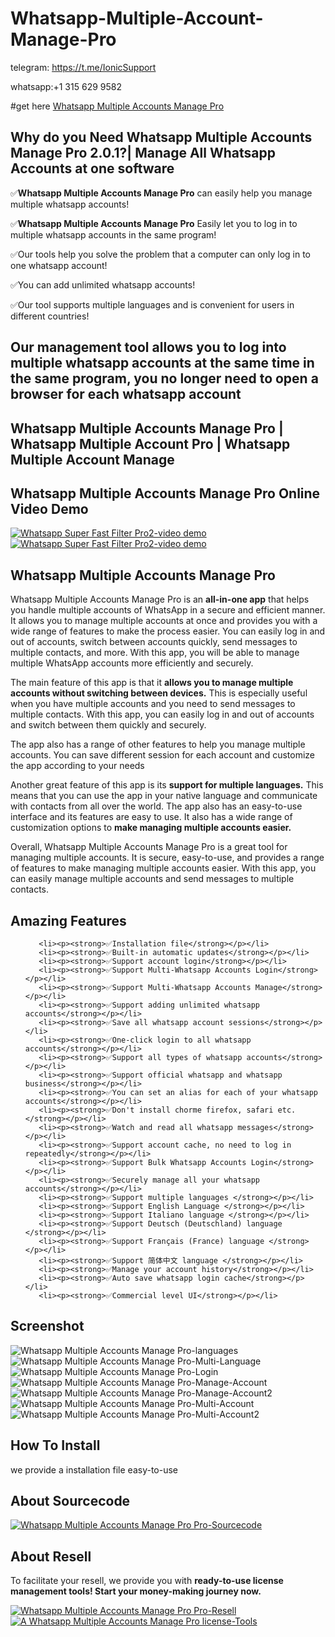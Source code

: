 # Whatsapp-Multiple-Account-Manage-Pro

telegram: https://t.me/IonicSupport

whatsapp:+1 315 629 9582

#get here <a href="https://codecanyon.net/item/whatsapp-multiple-accounts-manage-pro/41214814" target="_blank">
     Whatsapp Multiple Accounts Manage Pro
  </a>

<h2><strong>Why do you Need Whatsapp Multiple Accounts Manage Pro 2.0.1?| Manage All Whatsapp Accounts at one software</strong></h2>
<p>✅<strong>Whatsapp Multiple Accounts Manage Pro</strong> can easily help you manage multiple whatsapp accounts!</p>
<p>✅<strong>Whatsapp Multiple Accounts Manage Pro</strong> Easily let you to log in to multiple whatsapp accounts in the same program!</p>
<p>✅Our tools help you solve the problem that a computer can only log in to one whatsapp account!</p>
<p>✅You can add unlimited whatsapp accounts!</p>
<p>✅Our tool supports multiple languages and is convenient for users in different countries!</p>
 

<h2><strong>Our management tool allows you to log into multiple whatsapp accounts at the same time in the same program, you no longer need to open a browser for each whatsapp account</strong></h2>

<h2><strong>Whatsapp Multiple Accounts Manage Pro |	Whatsapp Multiple Account Pro | Whatsapp Multiple Account Manage</strong></h2>


<h2><strong>Whatsapp Multiple Accounts Manage Pro Online Video Demo</strong></h2>
  <a href="https://youtu.be/W3v-Dy6nxB8">
     <img src="https://i.ibb.co/xzxBQWw/ytbdemo.png" alt="Whatsapp Super Fast Filter Pro2-video demo" />
  </a>
  <a href="https://youtu.be/W3v-Dy6nxB8">
       <img src="https://i.ibb.co/S0yZv2r/watchbtn.jpg" alt="Whatsapp Super Fast Filter Pro2-video demo" />
  </a>
  
 <h2><strong>Whatsapp Multiple Accounts Manage Pro</strong></h2>
 <p>Whatsapp Multiple Accounts Manage Pro is an <strong>all-in-one app</strong> that helps you handle multiple accounts of WhatsApp in a secure and efficient manner.
 It allows you to manage multiple accounts at once and provides you with a wide range of features to make the process easier. 
 You can easily log in and out of accounts, switch between accounts quickly, 
 send messages to multiple contacts, and more. With this app, 
 you will be able to manage multiple WhatsApp accounts more efficiently and securely.</p>
 <p>The main feature of this app is that it <strong>allows you to manage multiple accounts without switching between devices.</strong> 
 This is especially useful when you have multiple accounts and you need to send messages to multiple contacts. 
 With this app, you can easily log in and out of accounts and switch between them quickly and securely.</p>
 <p>The app also has a range of other features to help you manage multiple accounts. 
 You can save different session for each account and customize the app according to your needs</p>
 <p>Another great feature of this app is its <strong>support for multiple languages.</strong>
 This means that you can use the app in your native language and communicate with contacts from all over the world.
 The app also has an easy-to-use interface and its features are easy to use. 
 It also has a wide range of customization options to <strong>make managing multiple accounts easier.</strong></p>
 <p>Overall, Whatsapp Multiple Accounts Manage Pro is a great tool for managing multiple accounts. 
 It is secure, easy-to-use, and provides a range of features to make managing multiple accounts easier.
 With this app, you can easily manage multiple accounts and send messages to multiple contacts.</p>

<h2><strong> Amazing Features</strong></h2>
<ul>

       <li><p><strong>✅Installation file</strong></p></li>
	   <li><p><strong>✅Built-in automatic updates</strong></p></li>
	   <li><p><strong>✅Support account login</strong></p></li>
	   <li><p><strong>✅Support Multi-Whatsapp Accounts Login</strong></p></li>
	   <li><p><strong>✅Support Multi-Whatsapp Accounts Manage</strong></p></li>
	   <li><p><strong>✅Support adding unlimited whatsapp accounts</strong></p></li>
	   <li><p><strong>✅Save all whatsapp account sessions</strong></p></li>
	   <li><p><strong>✅One-click login to all whatsapp accounts</strong></p></li>
	   <li><p><strong>✅Support all types of whatsapp accounts</strong></p></li>
	   <li><p><strong>✅Support official whatsapp and whatsapp business</strong></p></li>
	   <li><p><strong>✅You can set an alias for each of your whatsapp accounts</strong></p></li>
	   <li><p><strong>✅Don't install chorme firefox, safari etc.</strong></p></li>
	   <li><p><strong>✅Watch and read all whatsapp messages</strong></p></li>
	   <li><p><strong>✅Support account cache, no need to log in repeatedly</strong></p></li>
	   <li><p><strong>✅Support Bulk Whatsapp Accounts Login</strong></p></li>
	   <li><p><strong>✅Securely manage all your whatsapp accounts</strong></p></li>
	   <li><p><strong>✅Support multiple languages </strong></p></li>
	   <li><p><strong>✅Support English Language </strong></p></li>
	   <li><p><strong>✅Support Italiano language </strong></p></li>
	   <li><p><strong>✅Support Deutsch (Deutschland) language </strong></p></li>
	   <li><p><strong>✅Support Français (France) language </strong></p></li>
	   <li><p><strong>✅Support 简体中文 language </strong></p></li>
	   <li><p><strong>✅Manage your account history</strong></p></li>
	   <li><p><strong>✅Auto save whatsapp login cache</strong></p></li>
	   <li><p><strong>✅Commercial level UI</strong></p></li>

</ul>

<h2><strong>Screenshot</strong></h2>
<img src="https://i.ibb.co/5x7Wk62/01.png" alt="Whatsapp Multiple Accounts Manage Pro-languages " border="0">
<img src="https://i.ibb.co/Pj7FdLb/02.png" alt="Whatsapp Multiple Accounts Manage Pro-Multi-Language " border="0">
<img src="https://i.ibb.co/r2PDzKj/03.png" alt="Whatsapp Multiple Accounts Manage Pro-Login " border="0">
<img src="https://i.ibb.co/6Jc22Pk/04.png" alt="Whatsapp Multiple Accounts Manage Pro-Manage-Account " border="0">
<img src="https://i.ibb.co/6DYbNJD/05.png" alt="Whatsapp Multiple Accounts Manage Pro-Manage-Account2 " border="0">
<img src="https://i.ibb.co/bg9kZZ3/06.png" alt="Whatsapp Multiple Accounts Manage Pro-Multi-Account" border="0">
<img src="https://i.ibb.co/zZMX0tN/07.png" alt="Whatsapp Multiple Accounts Manage Pro-Multi-Account2 " border="0">


<h2><strong> How To Install</strong></h2>
<p>we provide a installation file  easy-to-use</p>

<h2><strong>About Sourcecode</strong></h2>
 <a href="https://t.me/IonicSupport" rel="nofollow">
      <img src="https://i.ibb.co/G986kks/sourcecode.png" alt=" Whatsapp Multiple Accounts Manage Pro Pro-Sourcecode" border="0"/>
 </a>


<h2><strong>About Resell</strong></h2>
<p>To facilitate your resell, we provide you with <strong>ready-to-use license management tools! 
 Start your money-making journey now.</strong></p>
 <a href="https://t.me/IonicSupport" rel="nofollow">
      <img src="https://i.ibb.co/0G3WGzH/resell.png" alt=" Whatsapp Multiple Accounts Manage Pro Pro-Resell" border="0"/>
 </a>
  <a href="https://t.me/IonicSupport" rel="nofollow">
    <img src="https://i.ibb.co/FzhZN8L/license-Tools.png" alt="A Whatsapp Multiple Accounts Manage Pro license-Tools" border="0">
  </a>
 
 
 
 
 
